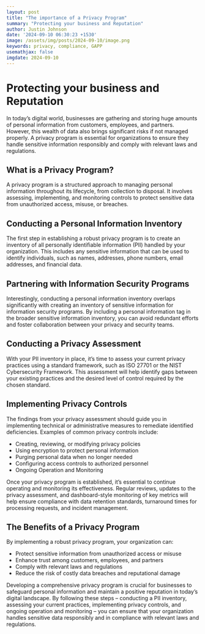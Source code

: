 ```yaml
---
layout: post
title: "The importance of a Privacy Program"
summary: "Protecting your business and Reputation"
author: Justin Johnson
date: '2024-09-10 06:30:23 +1530'
image: /assets/img/posts/2024-09-10/image.png
keywords: privacy, compliance, GAPP
usemathjax: false
imgdate: 2024-09-10
---
```

# Protecting your business and Reputation
In today’s digital world, businesses are gathering and storing huge amounts of personal information from customers, employees, and partners. However, this wealth of data also brings significant risks if not managed properly. A privacy program is essential for organizations to ensure they handle sensitive information responsibly and comply with relevant laws and regulations.

## What is a Privacy Program?

A privacy program is a structured approach to managing personal information throughout its lifecycle, from collection to disposal. It involves assessing, implementing, and monitoring controls to protect sensitive data from unauthorized access, misuse, or breaches.

## Conducting a Personal Information Inventory

The first step in establishing a robust privacy program is to create an inventory of all personally identifiable information (PII) handled by your organization. This includes any sensitive information that can be used to identify individuals, such as names, addresses, phone numbers, email addresses, and financial data.

## Partnering with Information Security Programs

Interestingly, conducting a personal information inventory overlaps significantly with creating an inventory of sensitive information for information security programs. By including a personal information tag in the broader sensitive information inventory, you can avoid redundant efforts and foster collaboration between your privacy and security teams.

## Conducting a Privacy Assessment

With your PII inventory in place, it’s time to assess your current privacy practices using a standard framework, such as ISO 27701 or the NIST Cybersecurity Framework. This assessment will help identify gaps between your existing practices and the desired level of control required by the chosen standard.

## Implementing Privacy Controls

The findings from your privacy assessment should guide you in implementing technical or administrative measures to remediate identified deficiencies. Examples of common privacy controls include:

- Creating, reviewing, or modifying privacy policies
- Using encryption to protect personal information
- Purging personal data when no longer needed
- Configuring access controls to authorized personnel
- Ongoing Operation and Monitoring

Once your privacy program is established, it’s essential to continue operating and monitoring its effectiveness. Regular reviews, updates to the privacy assessment, and dashboard-style monitoring of key metrics will help ensure compliance with data retention standards, turnaround times for processing requests, and incident management.

## The Benefits of a Privacy Program

By implementing a robust privacy program, your organization can:

- Protect sensitive information from unauthorized access or misuse
- Enhance trust among customers, employees, and partners
- Comply with relevant laws and regulations
- Reduce the risk of costly data breaches and reputational damage

Developing a comprehensive privacy program is crucial for businesses to safeguard personal information and maintain a positive reputation in today’s digital landscape. By following these steps – conducting a PII inventory, assessing your current practices, implementing privacy controls, and ongoing operation and monitoring – you can ensure that your organization handles sensitive data responsibly and in compliance with relevant laws and regulations.
